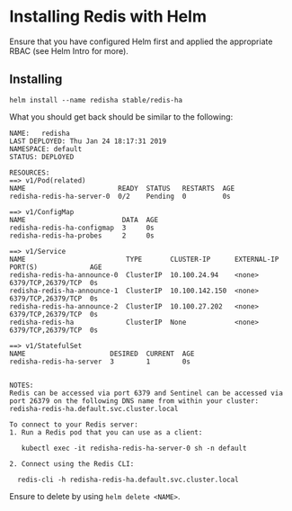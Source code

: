 # Installing Redis with Helm

Ensure that you have configured Helm first and applied the appropriate RBAC (see Helm Intro for more).

## Installing

```shell
helm install --name redisha stable/redis-ha
```

What you should get back should be similar to the following:

```shell
NAME:   redisha
LAST DEPLOYED: Thu Jan 24 18:17:31 2019
NAMESPACE: default
STATUS: DEPLOYED

RESOURCES:
==> v1/Pod(related)
NAME                       READY  STATUS   RESTARTS  AGE
redisha-redis-ha-server-0  0/2    Pending  0         0s

==> v1/ConfigMap
NAME                        DATA  AGE
redisha-redis-ha-configmap  3     0s
redisha-redis-ha-probes     2     0s

==> v1/Service
NAME                         TYPE       CLUSTER-IP      EXTERNAL-IP  PORT(S)             AGE
redisha-redis-ha-announce-0  ClusterIP  10.100.24.94    <none>       6379/TCP,26379/TCP  0s
redisha-redis-ha-announce-1  ClusterIP  10.100.142.150  <none>       6379/TCP,26379/TCP  0s
redisha-redis-ha-announce-2  ClusterIP  10.100.27.202   <none>       6379/TCP,26379/TCP  0s
redisha-redis-ha             ClusterIP  None            <none>       6379/TCP,26379/TCP  0s

==> v1/StatefulSet
NAME                     DESIRED  CURRENT  AGE
redisha-redis-ha-server  3        1        0s


NOTES:
Redis can be accessed via port 6379 and Sentinel can be accessed via port 26379 on the following DNS name from within your cluster:
redisha-redis-ha.default.svc.cluster.local

To connect to your Redis server:
1. Run a Redis pod that you can use as a client:

   kubectl exec -it redisha-redis-ha-server-0 sh -n default

2. Connect using the Redis CLI:

  redis-cli -h redisha-redis-ha.default.svc.cluster.local
```

Ensure to delete by using `helm delete <NAME>`.
